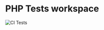 # PHP Tests workspace

![CI Tests](https://github.com/makingdevs/php_tests/workflows/CI%20Tests/badge.svg)

